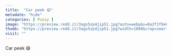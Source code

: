 ```yaml
---
title:  "Car peek 😄"
metadate: "hide"
categories: [ Pussy ]
image: "https://preview.redd.it/3ags5zp4jip51.jpg?auto=webp&s=8a2f3f9e62a951341bf81cec78d0fdd29a099536"
thumb: "https://preview.redd.it/3ags5zp4jip51.jpg?width=1080&crop=smart&auto=webp&s=f905eec39461cd8d7674ee9821df0c5d4c8f7d6e"
visit: ""
---
```

Car peek 😄
